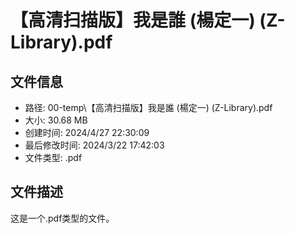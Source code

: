 ﻿# 【高清扫描版】我是誰 (楊定一) (Z-Library).pdf

## 文件信息
- 路径: 00-temp\【高清扫描版】我是誰 (楊定一) (Z-Library).pdf
- 大小: 30.68 MB
- 创建时间: 2024/4/27 22:30:09
- 最后修改时间: 2024/3/22 17:42:03
- 文件类型: .pdf

## 文件描述
这是一个.pdf类型的文件。

